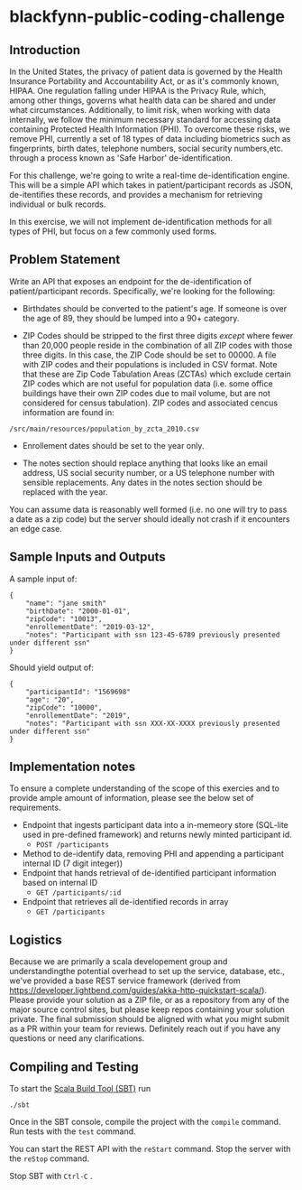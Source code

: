 # blackfynn-public-coding-challenge

## Introduction

In the United States, the privacy of patient data is governed by the Health
Insurance Portability and Accountability Act, or as it's commonly known, HIPAA.
One regulation falling under HIPAA is the Privacy Rule, which, among other
things, governs what health data can be shared and under what circumstances.
Additionally, to limit risk, when working with data internally, we follow the
minimum necessary standard for accessing data containing Protected Health
Information (PHI). To overcome these risks, we remove PHI, currently a set of 18
types of data including biometrics such as fingerprints, birth dates, telephone
numbers, social security numbers,etc. through a process known as 'Safe Harbor'
de-identification.

For this challenge, we're going to write a real-time de-identification
engine. This will be a simple API which takes in patient/participant records as
JSON, de-itentifies these records, and provides a mechanism for retrieving
individual or bulk records.

In this exercise, we will not implement de-identification methods for all types
of PHI, but focus on a few commonly used forms.

## Problem Statement

Write an API that exposes an endpoint for the de-identification of
patient/participant records. Specifically, we're looking for the following:

* Birthdates should be converted to the patient's age.  If someone is over the
  age of 89, they should be lumped into a 90+ category.

* ZIP Codes should be stripped to the first three digits _except_ where fewer
  than 20,000 people reside in the combination of all ZIP codes with those three
  digits. In this case, the ZIP Code should be set to 00000.  A file with ZIP
  codes and their populations is included in CSV format.  Note that these are
  Zip Code Tabulation Areas (ZCTAs) which exclude certain ZIP codes which are
  not useful for population data (i.e. some office buildings have their own ZIP
  codes due to mail volume, but are not considered for census tabulation). ZIP
  codes and associated cencus information are found in:

```
/src/main/resources/population_by_zcta_2010.csv
```

* Enrollement dates should be set to the year only.

* The notes section should replace anything that looks like an email address, US
  social security number, or a US telephone number with sensible replacements.
  Any dates in the notes section should be replaced with the year.


You can assume data is reasonably well formed (i.e. no one will try to pass a
date as a zip code) but the server should ideally not crash if it encounters an
edge case.

## Sample Inputs and Outputs

A sample input of:

```
{
    "name": "jane smith"
    "birthDate": "2000-01-01",
    "zipCode": "10013",
    "enrollementDate": "2019-03-12",
    "notes": "Participant with ssn 123-45-6789 previously presented under different ssn"
}
```

Should yield output of:

```
{
    "participantId": "1569698"
    "age": "20",
    "zipCode": "10000",
    "enrollementDate": "2019",
    "notes": "Participant with ssn XXX-XX-XXXX previously presented under different ssn"
}
```
## Implementation notes

To ensure a complete understanding of the scope of this exercies and to provide
ample amount of information, please see the below set of requirements.

 * Endpoint that ingests participant data into a in-memeory store (SQL-lite used
 in pre-defined framework) and returns newly minted participant id.
     * `POST /participants`
 * Method to de-identify data, removing PHI and appending a participant internal
 ID (7 digit integer))
 * Endpoint that hands retrieval of de-identified participant information based
 on internal ID
     * `GET /participants/:id`
 * Endpoint that retrieves all de-identified records in array
     * `GET /participants`

## Logistics

Because we are primarily a scala developement group and understandingthe
potential overhead to set up the service, database, etc., we've provided a base
REST service framework (derived from
https://developer.lightbend.com/guides/akka-http-quickstart-scala/).  Please
provide your solution as a ZIP file, or as a repository from any of the major
source control sites, but please keep repos containing your solution private.
The final submission should be aligned with what you might submit as a PR within
your team for reviews. Definitely reach out if you have any questions or need
any clarifications.


## Compiling and Testing

To start the [Scala Build Tool (SBT)](https://www.scala-sbt.org/) run

```
./sbt
```

Once in the SBT console, compile the project with the `compile` command. Run
tests with the `test` command.

You can start the REST API with the `reStart` command. Stop the server with the
`reStop` command.

Stop SBT with `Ctrl-C` .
